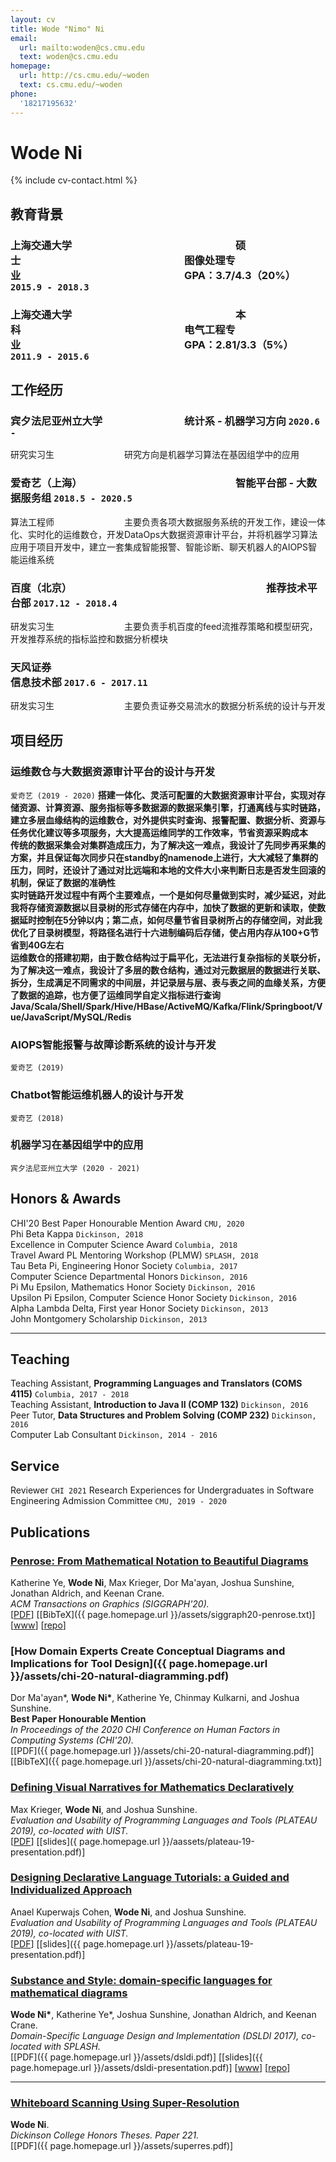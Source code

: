 ```yaml
---
layout: cv
title: Wode "Nimo" Ni
email:
  url: mailto:woden@cs.cmu.edu
  text: woden@cs.cmu.edu
homepage:
  url: http://cs.cmu.edu/~woden
  text: cs.cmu.edu/~woden
phone:
  '18217195632'
---
```


# Wode **Ni**

<!--
include contact information from the front matter
Supported arguments:
    - homepage: url, text
    - phone
    - email
-->

{% include cv-contact.html %}

## 教育背景

### **上海交通大学&emsp;&emsp;&emsp;&emsp;&emsp;&emsp;&emsp;&emsp;&emsp;&emsp;&emsp;&emsp;&emsp;&emsp;&emsp;&emsp;硕士&emsp;&emsp;&emsp;&emsp;&emsp;&emsp;&emsp;&emsp;&emsp;&emsp;&emsp;&emsp;&emsp;&emsp;&emsp;&emsp;图像处理专业&emsp;&emsp;&emsp;&emsp;&emsp;&emsp;&emsp;&emsp;&emsp;&emsp;&emsp;&emsp;&emsp;&emsp;&emsp;&emsp;GPA：3.7/4.3（20%）** `2015.9 - 2018.3`

### **上海交通大学&emsp;&emsp;&emsp;&emsp;&emsp;&emsp;&emsp;&emsp;&emsp;&emsp;&emsp;&emsp;&emsp;&emsp;&emsp;&emsp;本科&emsp;&emsp;&emsp;&emsp;&emsp;&emsp;&emsp;&emsp;&emsp;&emsp;&emsp;&emsp;&emsp;&emsp;&emsp;&emsp;电气工程专业&emsp;&emsp;&emsp;&emsp;&emsp;&emsp;&emsp;&emsp;&emsp;&emsp;&emsp;&emsp;&emsp;&emsp;&emsp;&emsp;GPA：2.81/3.3（5%）** `2011.9 - 2015.6`
## 工作经历

### **宾夕法尼亚州立大学&emsp;&emsp;&emsp;&emsp;&emsp;&emsp;&emsp;&emsp;统计系 - 机器学习方向** `2020.6 -`

研究实习生&emsp;&emsp;&emsp;&emsp;&emsp;&emsp;&emsp;&emsp;研究方向是机器学习算法在基因组学中的应用<br>

### **爱奇艺（上海）&emsp;&emsp;&emsp;&emsp;&emsp;&emsp;&emsp;&emsp;&emsp;&emsp;&emsp;&emsp;&emsp;&emsp;&emsp;智能平台部 - 大数据服务组** `2018.5 - 2020.5`

算法工程师&emsp;&emsp;&emsp;&emsp;&emsp;&emsp;&emsp;&emsp;主要负责各项大数据服务系统的开发工作，建设一体化、实时化的运维数仓，开发DataOps大数据资源审计平台，并将机器学习算法应用于项目开发中，建立一套集成智能报警、智能诊断、聊天机器人的AIOPS智能运维系统<br>

### **百度（北京）&emsp;&emsp;&emsp;&emsp;&emsp;&emsp;&emsp;&emsp;&emsp;&emsp;&emsp;&emsp;&emsp;&emsp;&emsp;&emsp;&emsp;&emsp;&emsp;推荐技术平台部** `2017.12 - 2018.4`

研发实习生&emsp;&emsp;&emsp;&emsp;&emsp;&emsp;&emsp;&emsp;主要负责手机百度的feed流推荐策略和模型研究，开发推荐系统的指标监控和数据分析模块<br>

### **天风证券&emsp;&emsp;&emsp;&emsp;&emsp;&emsp;&emsp;&emsp;&emsp;&emsp;&emsp;&emsp;&emsp;&emsp;&emsp;&emsp;&emsp;&emsp;&emsp;&emsp;&emsp;&emsp;&emsp;&emsp;&emsp;&emsp;信息技术部** `2017.6 - 2017.11`

研发实习生&emsp;&emsp;&emsp;&emsp;&emsp;&emsp;&emsp;&emsp;主要负责证券交易流水的数据分析系统的设计与开发<br>

## 项目经历
### **运维数仓与大数据资源审计平台的设计与开发** 
`爱奇艺 (2019 - 2020)`
__搭建一体化、灵活可配置的大数据资源审计平台，实现对存储资源、计算资源、服务指标等多数据源的数据采集引擎，打通离线与实时链路，建立多层血缘结构的运维数仓，对外提供实时查询、报警配置、数据分析、资源与任务优化建议等多项服务，大大提高运维同学的工作效率，节省资源采购成本__<br>
__传统的数据采集会对集群造成压力，为了解决这一难点，我设计了先同步再采集的方案，并且保证每次同步只在standby的namenode上进行，大大减轻了集群的压力，同时，还设计了通过对比远端和本地的文件大小来判断日志是否发生回滚的机制，保证了数据的准确性__<br>
__实时链路开发过程中有两个主要难点，一个是如何尽量做到实时，减少延迟，对此我将存储资源数据以目录树的形式存储在内存中，加快了数据的更新和读取，使数据延时控制在5分钟以内；第二点，如何尽量节省目录树所占的存储空间，对此我优化了目录树模型，将路径名进行十六进制编码后存储，使占用内存从100+G节省到40G左右__<br>
__运维数仓的搭建初期，由于数仓结构过于扁平化，无法进行复杂指标的关联分析，为了解决这一难点，我设计了多层的数仓结构，通过对元数据层的数据进行关联、拆分，生成满足不同需求的中间层，并记录层与层、表与表之间的血缘关系，方便了数据的追踪，也方便了运维同学自定义指标进行查询__<br>
__Java/Scala/Shell/Spark/Hive/HBase/ActiveMQ/Kafka/Flink/Springboot/Vue/JavaScript/MySQL/Redis__<br>
### **AIOPS智能报警与故障诊断系统的设计与开发** 
`爱奇艺 (2019)`
### **Chatbot智能运维机器人的设计与开发** 
`爱奇艺 (2018)`
### **机器学习在基因组学中的应用** 
`宾夕法尼亚州立大学 (2020 - 2021)`
## Honors & Awards

CHI'20 Best Paper Honourable Mention Award `CMU, 2020` <br>
Phi Beta Kappa `Dickinson, 2018` <br>
Excellence in Computer Science Award `Columbia, 2018` <br>
Travel Award PL Mentoring Workshop (PLMW) `SPLASH, 2018` <br>
Tau Beta Pi, Engineering Honor Society `Columbia, 2017` <br>
Computer Science Departmental Honors `Dickinson, 2016` <br>
Pi Mu Epsilon, Mathematics Honor Society `Dickinson, 2016` <br>
Upsilon Pi Epsilon, Computer Science Honor Society `Dickinson, 2016` <br>
Alpha Lambda Delta, First year Honor Society `Dickinson, 2013`<br>
John Montgomery Scholarship `Dickinson, 2013` <br>

---

## Teaching

Teaching Assistant, **Programming Languages and Translators (COMS 4115)** `Columbia, 2017 - 2018` <br>
Teaching Assistant, **Introduction to Java II (COMP 132)** `Dickinson, 2016` <br>
Peer Tutor, **Data Structures and Problem Solving (COMP 232)** `Dickinson, 2016` <br>
Computer Lab Consultant `Dickinson, 2014 - 2016` <br>


## Service

Reviewer `CHI 2021`
Research Experiences for Undergraduates in Software Engineering Admission Committee `CMU, 2019 - 2020`

## Publications

### [**Penrose: From Mathematical Notation to Beautiful Diagrams**](http://penrose.ink/media/Penrose_SIGGRAPH2020.pdf)
Katherine Ye, **Wode Ni**, Max Krieger, Dor Ma'ayan, Joshua Sunshine, Jonathan Aldrich, and Keenan Crane.<br> 
_ACM Transactions on Graphics (SIGGRAPH'20)._<br>
[[PDF](http://penrose.ink/media/Penrose_SIGGRAPH2020.pdf)]
[[BibTeX]({{ page.homepage.url }}/assets/siggraph20-penrose.txt)]
[[www](http://penrose.ink/siggraph20.html)]
[[repo](https://github.com/penrose/penrose)]

### [**How Domain Experts Create Conceptual Diagrams and Implications for Tool Design**]({{ page.homepage.url }}/assets/chi-20-natural-diagramming.pdf)

Dor Ma'ayan\*, **Wode Ni\***, Katherine Ye, Chinmay Kulkarni, and Joshua Sunshine.<br>
<i class="fas fa-award"></i> <strong>Best Paper Honourable Mention</strong><br>
_In Proceedings of the 2020 CHI Conference on Human Factors in Computing Systems (CHI'20)._<br>
[[PDF]({{ page.homepage.url }}/assets/chi-20-natural-diagramming.pdf)]
[[BibTeX]({{ page.homepage.url }}/assets/chi-20-natural-diagramming.txt)]

### [**Defining Visual Narratives for Mathematics Declaratively**](http://plateau-workshop.org/assets/papers-2019/9.pdf)

Max Krieger, **Wode Ni**, and Joshua Sunshine.<br>
_Evaluation and Usability of Programming Languages and Tools (PLATEAU 2019), co-located with UIST._<br>
[[PDF](http://plateau-workshop.org/assets/papers-2019/9.pdf)]
[[slides]({ page.homepage.url }}/aassets/plateau-19-presentation.pdf)]

### [**Designing Declarative Language Tutorials: a Guided and Individualized Approach**](http://plateau-workshop.org/assets/papers-2019/2.pdf)

Anael Kuperwajs Cohen, **Wode Ni**, and Joshua Sunshine.<br>
_Evaluation and Usability of Programming Languages and Tools (PLATEAU 2019), co-located with UIST._<br>
[[PDF](http://plateau-workshop.org/assets/papers-2019/2.pdf)]
[[slides]({{ page.homepage.url }}/assets/plateau-19-presentation.pdf)]

### [**Substance and Style: domain-specific languages for mathematical diagrams**](https://2017.splashcon.org/event/dsldi-2017-substance-and-style-domain-specific-languages-for-mathematical-diagrams)

**Wode Ni\***, Katherine Ye\*, Joshua Sunshine, Jonathan Aldrich, and Keenan Crane.<br> _Domain-Specific Language Design and Implementation (DSLDI 2017), co-located with SPLASH._ <br>
[[PDF]({{ page.homepage.url }}/assets/dsldi.pdf)]
[[slides]({{ page.homepage.url }}/assets/dsldi-presentation.pdf)]
[[www](http://penrose.ink)]
[[repo](https://github.com/penrose/penrose)]

---

### [**Whiteboard Scanning Using Super-Resolution**](http://scholar.dickinson.edu/student_honors/221/)

**Wode Ni**.<br> _Dickinson College Honors Theses. Paper 221._<br>
[[PDF]({{ page.homepage.url }}/assets/superres.pdf)]

<!-- ### Footer

Last updated: May 2013 -->
